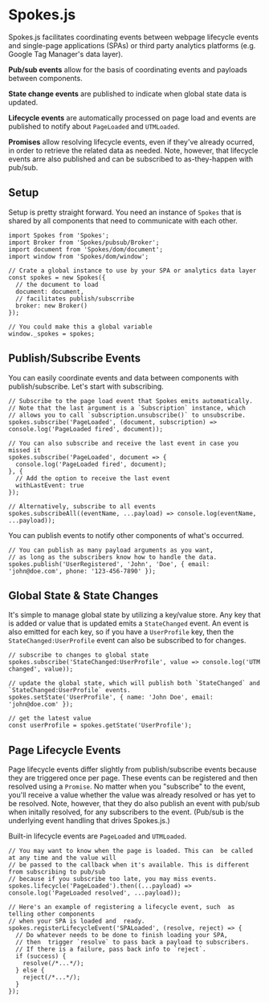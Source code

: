 # Spokes.js

Spokes.js facilitates coordinating events between webpage lifecycle events and single-page applications (SPAs) or third party analytics platforms (e.g. Google Tag Manager's data layer).

**Pub/sub events** allow for the basis of coordinating events and payloads between components.

**State change events** are published to indicate when global state data is updated.

**Lifecycle events** are automatically processed on page load and events are published to notify about `PageLoaded` and `UTMLoaded`.

**Promises** allow resolving lifecycle events, even if they've already ocurred, in order to retrieve the related data as needed. Note, however, that lifecycle events arre also published and can be subscribed to as-they-happen with pub/sub.

## Setup

Setup is pretty straight forward. You need an instance of `Spokes` that is shared by all components that need to communicate with each other.

```es6
import Spokes from 'Spokes';
import Broker from 'Spokes/pubsub/Broker';
import document from 'Spokes/dom/document';
import window from 'Spokes/dom/window';

// Crate a global instance to use by your SPA or analytics data layer
const spokes = new Spokes({
  // the document to load
  document: document,
  // facilitates publish/subscrribe
  broker: new Broker()
});

// You could make this a global variable
window._spokes = spokes;
```

## Publish/Subscribe Events

You can easily  coordinate events and data between  components with publish/subscribe. Let's start with subscribing.

```es6
// Subscribe to the page load event that Spokes emits automatically.
// Note that the last argument is a `Subscription` instance, which
// allows you to call `subscription.unsubscribe()` to unsubscribe.
spokes.subscribe('PageLoaded', (document, subscription) => console.log('PageLoaded fired', document));

// You can also subscribe and receive the last event in case you missed it
spokes.subscribe('PageLoaded', document => {
  console.log('PageLoaded fired', document);
}, {
  // Add the option to receive the last event
  withLastEvent: true
});

// Alternatively, subscribe to all events
spokes.subscribeAll((eventName, ...payload) => console.log(eventName, ...payload));
```

You can publish events to notify other components of what's occurred.

```es6
// You can publish as many payload arguments as you want,
// as long as the subscribers know how to handle the data.
spokes.publish('UserRegistered', 'John', 'Doe', { email: 'john@doe.com', phone: '123-456-7890' });
```

## Global State & State Changes

It's simple to manage global state by utilizing a key/value store. Any key that is added or value that is updated emits a `StateChanged` event. An event is also emitted for each key, so if you have a `UserProfile` key, then the `StateChanged:UserProfile` event can also be subscribed to for changes.

```es6
// subscribe to changes to global state
spokes.subscribe('StateChanged:UserProfile', value => console.log('UTM changed', value));

// update the global state, which will publish both `StateChanged` and `StateChanged:UserProfile` events.
spokes.setState('UserProfile', { name: 'John Doe', email: 'john@doe.com' });

// get the latest value
const userProfile = spokes.getState('UserProfile');
```

## Page Lifecycle Events

Page lifecycle events differ slightly from publish/subscribe events because they are triggered once per page. These events can be registered and then resolved using a `Promise`. No matter when you "subscribe" to the event, you'll receive a value whether the value was already  resolved or has yet to be resolved. Note, however, that they do also publish an event with pub/sub when  initally resolved, for any subscribers to the event. (Pub/sub is the underlying event handling that drives Spokes.js.)

Built-in lifecycle events are `PageLoaded` and `UTMLoaded`.

```es6
// You may want to know when the page is loaded. This can  be called at any time and the value will
// be passed to the callback when it's available. This is different from subscribing to pub/sub
// because if you subscribe too late, you may miss events.
spokes.lifecycle('PageLoaded').then((...payload) => console.log('PageLoaded resolved', ...payload));

// Here's an example of registering a lifecycle event, such  as telling other components
// when your SPA is loaded and  ready.
spokes.registerLifecycleEvent('SPALoaded', (resolve, reject) => {
  // Do whatever needs to be done to finish loading your SPA,
  // then  trigger `resolve` to pass back a payload to subscribers.
  // If there is a failure, pass back info to `reject`.
  if (success) {
    resolve(/*...*/);
  } else {
    reject(/*...*/);
  }
});
```


